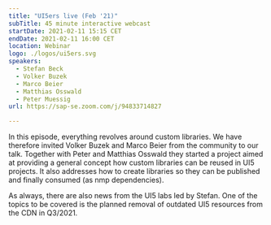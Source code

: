 ```yaml
---
title: "UI5ers live (Feb '21)"
subTitle: 45 minute interactive webcast
startDate: 2021-02-11 15:15 CET
endDate: 2021-02-11 16:00 CET
location: Webinar
logo: ./logos/ui5ers.svg
speakers:
  - Stefan Beck
  - Volker Buzek
  - Marco Beier
  - Matthias Osswald
  - Peter Muessig
url: https://sap-se.zoom.com/j/94833714827

---
```


In this episode, everything revolves around custom libraries. We have therefore invited Volker Buzek and Marco Beier from the community to our talk. Together with Peter and Matthias Osswald they started a project aimed at providing a general concept how custom libraries can be reused in UI5 projects. It also addresses how to create libraries so they can be published and finally consumed (as nmp dependencies).

As always, there are also news from the UI5 labs led by Stefan. One of the topics to be covered is the planned removal of outdated UI5 resources from the CDN in Q3/2021.
